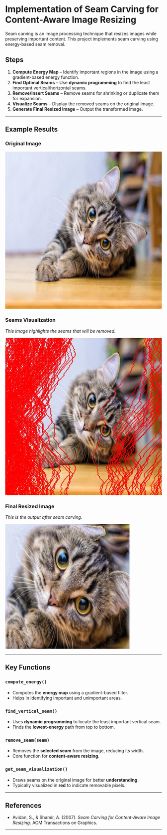 # Implementation of Seam Carving for Content-Aware Image Resizing

Seam carving is an image processing technique that resizes images while preserving important content. This project implements seam carving using energy-based seam removal.

## **Steps**
1. **Compute Energy Map** – Identify important regions in the image using a gradient-based energy function.
2. **Find Optimal Seams** – Use **dynamic programming** to find the least important vertical/horizontal seams.
3. **Remove/Insert Seams** – Remove seams for shrinking or duplicate them for expansion.
4. **Visualize Seams** – Display the removed seams on the original image.
5. **Generate Final Resized Image** – Output the transformed image.

---

## **Example Results**

### **Original Image**
![Original](images/cat.png)

### **Seams Visualization**
_This image highlights the seams that will be removed._

![Seams Visualization](images/seams_visual.jpg)

### **Final Resized Image**
_This is the output after seam carving._

![Final Result](images/resized_result.jpg)

---

## **Key Functions**  

### `compute_energy()`
- Computes the **energy map** using a gradient-based filter.
- Helps in identifying important and unimportant areas.

### `find_vertical_seam()`
- Uses **dynamic programming** to locate the least important vertical seam.
- Finds the **lowest-energy** path from top to bottom.

### `remove_seam(seam)`
- Removes the **selected seam** from the image, reducing its width.
- Core function for **content-aware resizing**.

### `get_seam_visualization()`
- Draws seams on the original image for better **understanding**.
- Typically visualized in **red** to indicate removable pixels.

---

## **References**
- Avidan, S., & Shamir, A. (2007). _Seam Carving for Content-Aware Image Resizing._ ACM Transactions on Graphics.

---
